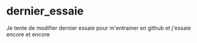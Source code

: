 # dernier_essaie
Je tente de modifier dernier essaie pour m'entrainer en github
et j'essaie encore et encore
